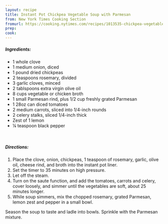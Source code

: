 ```yaml
---
layout: recipe
title: Instant Pot Chickpea Vegetable Soup with Parmesan
from: New York Times Cooking Section
fromurl: https://cooking.nytimes.com/recipes/1013535-chickpea-vegetable-soup-with-parmesan-rosemary-and-lemon
prep: 
cook: 
---
```


##### Ingredients:

* 1 whole clove
* 1 medium onion, diced
* 1 pound dried chickpeas
* 2 teaspoons rosemary, divided
* 3 garlic cloves, minced
* 2 tablspoons extra virgin olive oil
* 8 cups vegetable or chicken broth
* 1 small Parmesan rind, plus 1/2 cup freshly grated Parmesan
* 1 28oz can diced tomatoes
* 2 medium carrots, sliced into 1/4-inch rounds
* 2 celery stalks, sliced 1/4-inch thick
* Zest of 1 lemon
* ¼ teaspoon black pepper

<br>

##### Directions:

1. Place the clove, onion, chickpeas, 1 teaspoon of rosemary, garlic, olive oil, cheese rind, and broth into the instant pot liner. 
2. Set the timer to 35 minutes on high pressure.
3. Let off the steam.
4. Turn on the saute function, and add the tomatoes, carrots and celery, cover loosely, and simmer until the vegetables are soft, about 25 minutes longer. 
5. While soup simmers, mix the chopped rosemary, grated Parmesan, lemon zest and pepper in a small bowl.

Season the soup to taste and ladle into bowls. Sprinkle with the Parmesan mixture.
